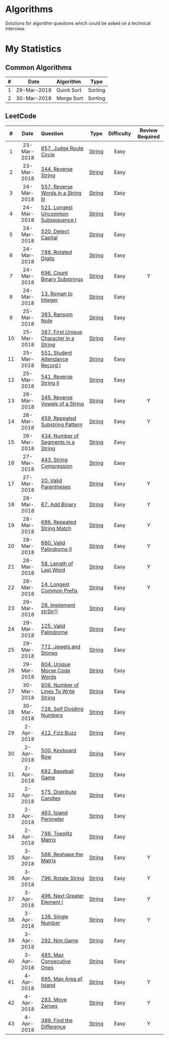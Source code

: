 # Algorithms
Solutions for algorithm questions which could be asked on a technical interview.

# My Statistics

## Common Algorithms
| # | Date | Algorithm | Type |
|:-:|:----:|:---------|:----:|
| 1 | 29-Mar-2018 | Quick Sort | Sorting |
| 2 | 30-Mar-2018 | Merge Sort | Sorting |

## LeetCode

| # | Date | Question | Type | Difficulty | Review Required |
|:-:|:----:|:---------|:----:|:----------:|:--------------:|
| 1 | 23-Mar-2018 | [657. Judge Route Circle][1] | [String][0] | Easy |  |
| 2 | 23-Mar-2018 | [344. Reverse String][2] | [String][0] | Easy |  |
| 3 | 24-Mar-2018 | [557. Reverse Words in a String III][3] | [String][0] | Easy |  |
| 4 | 24-Mar-2018 | [521. Longest Uncommon Subsequence I][4] | [String][0] | Easy |  |
| 5 | 24-Mar-2018 | [520. Detect Capital][5] | [String][0] | Easy |  |
| 6 | 24-Mar-2018 | [788. Rotated Digits][6] | [String][0] | Easy |  |
| 7 | 24-Mar-2018 | [696. Count Binary Substrings][7] | [String][0] | Easy | Y |
| 8 | 24-Mar-2018 | [13. Roman to Integer][8] | [String][0] | Easy |  |
| 9 | 25-Mar-2018 | [383. Ransom Note][9] | [String][0] | Easy |  |
| 10 | 25-Mar-2018 | [387. First Unique Character in a String][10] | [String][0] | Easy |  |
| 11 | 25-Mar-2018 | [551. Student Attendance Record I][11] | [String][0] | Easy |  |
| 12 | 25-Mar-2018 | [541. Reverse String II][12] | [String][0] | Easy |  |
| 13 | 26-Mar-2018 | [345. Reverse Vowels of a String][13] | [String][0] | Easy | Y |
| 14 | 26-Mar-2018 | [459. Repeated Substring Pattern][14] | [String][0] | Easy | Y |
| 15 | 26-Mar-2018 | [434. Number of Segments in a String][15] | [String][0] | Easy |  |
| 16 | 27-Mar-2018 | [443. String Compression][16] | [String][0] | Easy |  |
| 17 | 27-Mar-2018 | [20. Valid Parentheses][17] | [String][0] | Easy | Y |
| 18 | 28-Mar-2018 | [67. Add Binary][18] | [String][0] | Easy | Y |
| 19 | 28-Mar-2018 | [686. Repeated String Match][19] | [String][0] | Easy | Y |
| 20 | 28-Mar-2018 | [680. Valid Palindrome II][20] | [String][0] | Easy | Y |
| 21 | 28-Mar-2018 | [58. Length of Last Word][21] | [String][0] | Easy | Y |
| 22 | 28-Mar-2018 | [14. Longest Common Prefix][22] | [String][0] | Easy | Y |
| 23 | 29-Mar-2018 | [28. Implement strStr()][23] | [String][0] | Easy |  |
| 24 | 29-Mar-2018 | [125. Valid Palindrome][24] | [String][0] | Easy |  |
| 25 | 29-Mar-2018 | [771. Jewels and Stones][25] | [String][0] | Easy |  |
| 26 | 29-Mar-2018 | [804. Unique Morse Code Words][26] | [String][0] | Easy |  |
| 27 | 30-Mar-2018 | [806. Number of Lines To Write String][27] | [String][0] | Easy |  |
| 28 | 30-Mar-2018 | [728. Self Dividing Numbers][28] | [String][0] | Easy |  |
| 29 | 2-Apr-2018 | [412. Fizz Buzz][29] | [String][0] | Easy |  |
| 30 | 2-Apr-2018 | [500. Keyboard Row][30] | [String][0] | Easy |  |
| 31 | 2-Apr-2018 | [682. Baseball Game][31] | [String][0] | Easy |  |
| 32 | 2-Apr-2018 | [575. Distribute Candies][32] | [String][0] | Easy |  |
| 33 | 2-Apr-2018 | [463. Island Perimeter][33] | [String][0] | Easy |  |
| 34 | 2-Apr-2018 | [766. Toeplitz Matrix][34] | [String][0] | Easy |  |
| 35 | 3-Apr-2018 | [566. Reshape the Matrix][35] | [String][0] | Easy | Y |
| 36 | 3-Apr-2018 | [796. Rotate String][36] | [String][0] | Easy | Y |
| 37 | 3-Apr-2018 | [496. Next Greater Element I][37] | [String][0] | Easy | Y |
| 38 | 3-Apr-2018 | [136. Single Number][38] | [String][0] | Easy | Y |
| 39 | 3-Apr-2018 | [292. Nim Game][39] | [String][0] | Easy |  |
| 40 | 3-Apr-2018 | [485. Max Consecutive Ones][40] | [String][0] | Easy |  |
| 41 | 4-Apr-2018 | [695. Max Area of Island][41] | [String][0] | Easy | Y |
| 42 | 4-Apr-2018 | [283. Move Zeroes][42] | [String][0] | Easy | Y |
| 43 | 4-Apr-2018 | [389. Find the Difference][43] | [String][0] | Easy | Y |

[0]: https://leetcode.com/tag/string/
[1]: https://leetcode.com/problems/judge-route-circle/
[2]: https://leetcode.com/problems/reverse-string/
[3]: https://leetcode.com/problems/reverse-words-in-a-string-iii/
[4]: https://leetcode.com/problems/longest-uncommon-subsequence-i/
[5]: https://leetcode.com/problems/detect-capital/
[6]: https://leetcode.com/problems/rotated-digits/
[7]: https://leetcode.com/problems/count-binary-substrings/
[8]: https://leetcode.com/problems/roman-to-integer/
[9]: https://leetcode.com/problems/ransom-note/
[10]: https://leetcode.com/problems/first-unique-character-in-a-string/
[11]: https://leetcode.com/problems/student-attendance-record-i/
[12]: https://leetcode.com/problems/reverse-string-ii/
[13]: https://leetcode.com/problems/reverse-vowels-of-a-string/
[14]: https://leetcode.com/problems/repeated-substring-pattern/
[15]: https://leetcode.com/problems/number-of-segments-in-a-string/
[16]: https://leetcode.com/problems/string-compression/
[17]: https://leetcode.com/problems/valid-parentheses/
[18]: https://leetcode.com/problems/add-binary/
[19]: https://leetcode.com/problems/repeated-string-match/
[20]: https://leetcode.com/problems/valid-palindrome-ii/
[21]: https://leetcode.com/problems/length-of-last-word/
[22]: https://leetcode.com/problems/longest-common-prefix/
[23]: https://leetcode.com/problems/implement-strstr/
[24]: https://leetcode.com/problems/valid-palindrome/
[25]: https://leetcode.com/problems/jewels-and-stones/
[26]: https://leetcode.com/problems/unique-morse-code-words/
[27]: https://leetcode.com/problems/number-of-lines-to-write-string/
[28]: https://leetcode.com/problems/self-dividing-numbers/
[29]: https://leetcode.com/problems/fizz-buzz/
[30]: https://leetcode.com/problems/keyboard-row/
[31]: https://leetcode.com/problems/baseball-game
[32]: https://leetcode.com/problems/distribute-candies/
[33]: https://leetcode.com/problems/island-perimeter/
[34]: https://leetcode.com/problems/toeplitz-matrix/
[35]: https://leetcode.com/problems/reshape-the-matrix/
[36]: https://leetcode.com/problems/rotate-string/
[37]: https://leetcode.com/problems/next-greater-element-i/
[38]: https://leetcode.com/problems/single-number/
[39]: https://leetcode.com/problems/nim-game/
[40]: https://leetcode.com/problems/max-consecutive-ones/
[41]: https://leetcode.com/problems/max-area-of-island/
[42]: https://leetcode.com/problems/move-zeroes/
[43]: https://leetcode.com/problems/find-the-difference/